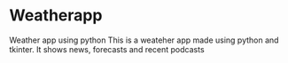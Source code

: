 # Weatherapp
Weather app using python
This is a weateher app made using python and tkinter. It shows news, forecasts and recent podcasts

